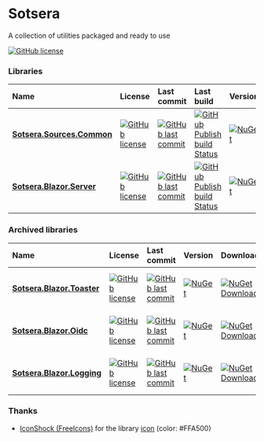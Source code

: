 # Sotsera

A collection of utilities packaged and ready to use

[![GitHub license](https://img.shields.io/github/license/sotsera/.github)](https://github.com/sotsera/.github/actions/blob/main/LICENSE)

### Libraries

| Name | License | Last commit | Last build | Version | Downloads |
| :--- | :-- | :-- | :-- | :-- | :-- |
| **[Sotsera.Sources.Common](https://github.com/sotsera/sotsera.sources.common)** | [![GitHub license](https://img.shields.io/github/license/sotsera/sotsera.sources.common)](https://github.com/sotsera/sotsera.sources.common/actions/blob/main/LICENSE) | [![GitHub last commit](https://img.shields.io/github/last-commit/sotsera/sotsera.sources.common?display_timestamp=committer&style=flat)](https://github.com/sotsera/sotsera.sources.common) | [![GitHub Publish build Status](https://img.shields.io/github/actions/workflow/status/sotsera/sotsera.blazor.server/publish-nuget-on-tag.yml?style=flat-square)](https://github.com/sotsera/sotsera.sources.common) | [![NuGet](https://img.shields.io/nuget/v/sotsera.sources.common.svg)](https://www.nuget.org/packages/sotsera.sources.common/) | [![NuGet Downloads](https://img.shields.io/nuget/dt/sotsera.sources.common?style=flat)](https://www.nuget.org/packages/sotsera.sources.common/)
| **[Sotsera.Blazor.Server](https://github.com/sotsera/sotsera.blazor.server)** | [![GitHub license](https://img.shields.io/github/license/sotsera/sotsera.blazor.server)](https://github.com/sotsera/sotsera.blazor.server/actions/blob/main/LICENSE) | [![GitHub last commit](https://img.shields.io/github/last-commit/sotsera/sotsera.blazor.server?display_timestamp=committer&style=flat)](https://github.com/sotsera/sotsera.blazor.server) | [![GitHub Publish build Status](https://img.shields.io/github/actions/workflow/status/sotsera/sotsera.blazor.server/publish-nuget-on-tag.yml?style=flat-square)](https://github.com/sotsera/sotsera.blazor.server) | [![NuGet](https://img.shields.io/nuget/v/sotsera.blazor.server.svg)](https://www.nuget.org/packages/sotsera.blazor.server/) | [![NuGet Downloads](https://img.shields.io/nuget/dt/sotsera.blazor.server?style=flat)](https://www.nuget.org/packages/sotsera.blazor.server/)


### Archived libraries

| Name | License | Last commit | Version | Downloads | Stars |
| :--- | :-- | :-- | :-- | :-- | :-- |
| **[Sotsera.Blazor.Toaster](https://github.com/sotsera/sotsera.blazor.toaster)** | [![GitHub license](https://img.shields.io/github/license/sotsera/sotsera.blazor.toaster)](https://github.com/sotsera/sotsera.blazor.toaster/actions/blob/main/LICENSE) | [![GitHub last commit](https://img.shields.io/github/last-commit/sotsera/sotsera.blazor.toaster?display_timestamp=committer&style=flat)](https://github.com/sotsera/sotsera.blazor.toaster) | [![NuGet](https://img.shields.io/nuget/v/sotsera.blazor.toaster.svg)](https://www.nuget.org/packages/sotsera.blazor.toaster/) | [![NuGet Downloads](https://img.shields.io/nuget/dt/sotsera.blazor.toaster?style=flat)](https://www.nuget.org/packages/sotsera.blazor.toaster/) | [![GitHub Repo stars](https://img.shields.io/github/stars/sotsera/sotsera.blazor.toaster?style=flat)](https://github.com/sotsera/sotsera.blazor.toaster)
| **[Sotsera.Blazor.Oidc](https://github.com/sotsera/sotsera.blazor.oidc)** | [![GitHub license](https://img.shields.io/github/license/sotsera/sotsera.blazor.oidc)](https://github.com/sotsera/sotsera.blazor.oidc/actions/blob/main/LICENSE) | [![GitHub last commit](https://img.shields.io/github/last-commit/sotsera/sotsera.blazor.oidc?display_timestamp=committer&style=flat)](https://github.com/sotsera/sotsera.blazor.oidc) | [![NuGet](https://img.shields.io/nuget/v/sotsera.blazor.oidc.svg)](https://www.nuget.org/packages/sotsera.blazor.oidc/) | [![NuGet Downloads](https://img.shields.io/nuget/dt/sotsera.blazor.oidc?style=flat)](https://www.nuget.org/packages/sotsera.blazor.oidc/) | [![GitHub Repo stars](https://img.shields.io/github/stars/sotsera/sotsera.blazor.oidc?style=flat)](https://github.com/sotsera/sotsera.blazor.oidc)
| **[Sotsera.Blazor.Logging](https://github.com/sotsera/sotsera.blazor.logging)** | [![GitHub license](https://img.shields.io/github/license/sotsera/sotsera.blazor.logging)](https://github.com/sotsera/sotsera.blazor.logging/actions/blob/main/LICENSE) | [![GitHub last commit](https://img.shields.io/github/last-commit/sotsera/sotsera.blazor.logging?display_timestamp=committer&style=flat)](https://github.com/sotsera/sotsera.blazor.logging) | [![NuGet](https://img.shields.io/nuget/v/sotsera.blazor.logging.svg)](https://www.nuget.org/packages/sotsera.blazor.logging/) | [![NuGet Downloads](https://img.shields.io/nuget/dt/sotsera.blazor.logging?style=flat)](https://www.nuget.org/packages/sotsera.blazor.logging/) | [![GitHub Repo stars](https://img.shields.io/github/stars/sotsera/sotsera.blazor.logging?style=flat)](https://github.com/sotsera/sotsera.blazor.logging)



### Thanks

- [IconShock (FreeIcons)](https://www.iconshock.com/freeicons/) for the library [icon](https://www.iconshock.com/freeicons/sun-horizon-duotone) (color: #FFA500)
